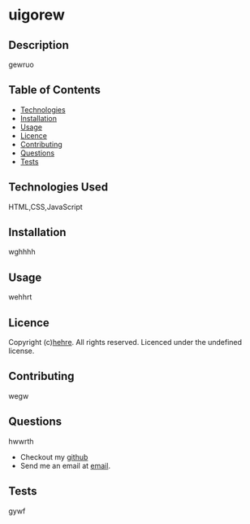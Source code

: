 # uigorew

  ## Description
  gewruo

  ## Table of Contents
  * [Technologies](#technologies)
  * [Installation](#installation)
  * [Usage](#usage)
  * [Licence](#licence)
  * [Contributing](#contributing)
  * [Questions](#questions)
  * [Tests](#tests)
  
  ## Technologies Used
  HTML,CSS,JavaScript

  ## Installation 
  wghhhh

  ## Usage
  wehhrt

  ## Licence
  Copyright (c)[hehre](https://github.com/undefined). All rights reserved. Licenced under the undefined license.

  ## Contributing
  wegw

  ## Questions
  hwwrth
  * Checkout my [github](https://github.com/hehre)
  * Send me an email at [email](mailto:hkj@hgak.com).

  ## Tests
  gywf

